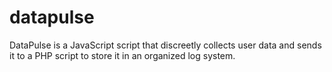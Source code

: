 # datapulse
DataPulse is a JavaScript script that discreetly collects user data and sends it to a PHP script to store it in an organized log system.
